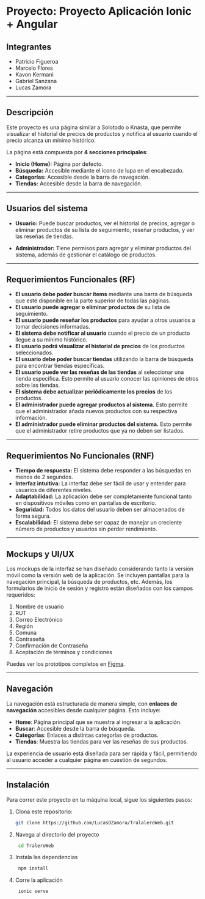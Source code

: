 # Proyecto: Proyecto Aplicación Ionic + Angular

## Integrantes

- Patricio Figueroa  
- Marcelo Flores  
- Kavon Kermani  
- Gabriel Sanzana  
- Lucas Zamora  

---

## Descripción

Este proyecto es una página similar a Solotodo o Knasta, que permite visualizar el historial de precios de productos y notifica al usuario cuando el precio alcanza un mínimo histórico. 

La página está compuesta por **4 secciones principales**:

- **Inicio (Home):** Página por defecto.
- **Búsqueda:** Accesible mediante el ícono de lupa en el encabezado.
- **Categorías:** Accesible desde la barra de navegación.
- **Tiendas:** Accesible desde la barra de navegación.

---

## Usuarios del sistema

- **Usuario:** Puede buscar productos, ver el historial de precios, agregar o eliminar productos de su lista de seguimiento, reseñar productos, y ver las reseñas de tiendas.
  
- **Administrador:** Tiene permisos para agregar y eliminar productos del sistema, además de gestionar el catálogo de productos.

---

## Requerimientos Funcionales (RF)

- **El usuario debe poder buscar ítems** mediante una barra de búsqueda que esté disponible en la parte superior de todas las páginas.
- **El usuario puede agregar o eliminar productos** de su lista de seguimiento.
- **El usuario puede reseñar los productos** para ayudar a otros usuarios a tomar decisiones informadas.
- **El sistema debe notificar al usuario** cuando el precio de un producto llegue a su mínimo histórico.
- **El usuario podrá visualizar el historial de precios** de los productos seleccionados.
- **El usuario debe poder buscar tiendas** utilizando la barra de búsqueda para encontrar tiendas específicas.
- **El usuario puede ver las reseñas de las tiendas** al seleccionar una tienda específica. Esto permite al usuario conocer las opiniones de otros sobre las tiendas.
- **El sistema debe actualizar periódicamente los precios** de los productos.
- **El administrador puede agregar productos al sistema.** Esto permite que el administrador añada nuevos productos con su respectiva información.
- **El administrador puede eliminar productos del sistema.** Esto permite que el administrador retire productos que ya no deben ser listados.

---

## Requerimientos No Funcionales (RNF)

- **Tiempo de respuesta:** El sistema debe responder a las búsquedas en menos de 2 segundos.
- **Interfaz intuitiva:** La interfaz debe ser fácil de usar y entender para usuarios de diferentes niveles.
- **Adaptabilidad:** La aplicación debe ser completamente funcional tanto en dispositivos móviles como en pantallas de escritorio.
- **Seguridad:** Todos los datos del usuario deben ser almacenados de forma segura.
- **Escalabilidad:** El sistema debe ser capaz de manejar un creciente número de productos y usuarios sin perder rendimiento.

---

## Mockups y UI/UX

Los mockups de la interfaz se han diseñado considerando tanto la versión móvil como la versión web de la aplicación. Se incluyen pantallas para la navegación principal, la búsqueda de productos, etc. Además, los formularios de inicio de sesión y registro están diseñados con los campos requeridos:

1. Nombre de usuario
2. RUT
3. Correo Electrónico
4. Región
5. Comuna
6. Contraseña
7. Confirmación de Contraseña
8. Aceptación de términos y condiciones

Puedes ver los prototipos completos en [Figma](https://www.figma.com/design/27nvS768OmbEAa1kWNkBae/Solotodo?node-id=218-10834&t=Q1tA8qiBHgqHZT0g-1).

---

## Navegación

La navegación está estructurada de manera simple, con **enlaces de navegación** accesibles desde cualquier página. Esto incluye:

- **Home**: Página principal que se muestra al ingresar a la aplicación.
- **Buscar**: Accesible desde la barra de búsqueda.
- **Categorías**: Enlaces a distintas categorías de productos.
- **Tiendas**: Muestra las tiendas para ver las reseñas de sus productos.

La experiencia de usuario está diseñada para ser rápida y fácil, permitiendo al usuario acceder a cualquier página en cuestión de segundos.

---

## Instalación

Para correr este proyecto en tu máquina local, sigue los siguientes pasos:

1. Clona este repositorio:
   ```bash
   git clone https://github.com/LucasDZamora/TralaleroWeb.git
2. Navega al directorio del proyecto
   ```bash
    cd TraleroWeb
3. Instala las dependencias
   ```bash
    npm install
4. Corre la aplicación
   ```bash
    ionic serve

